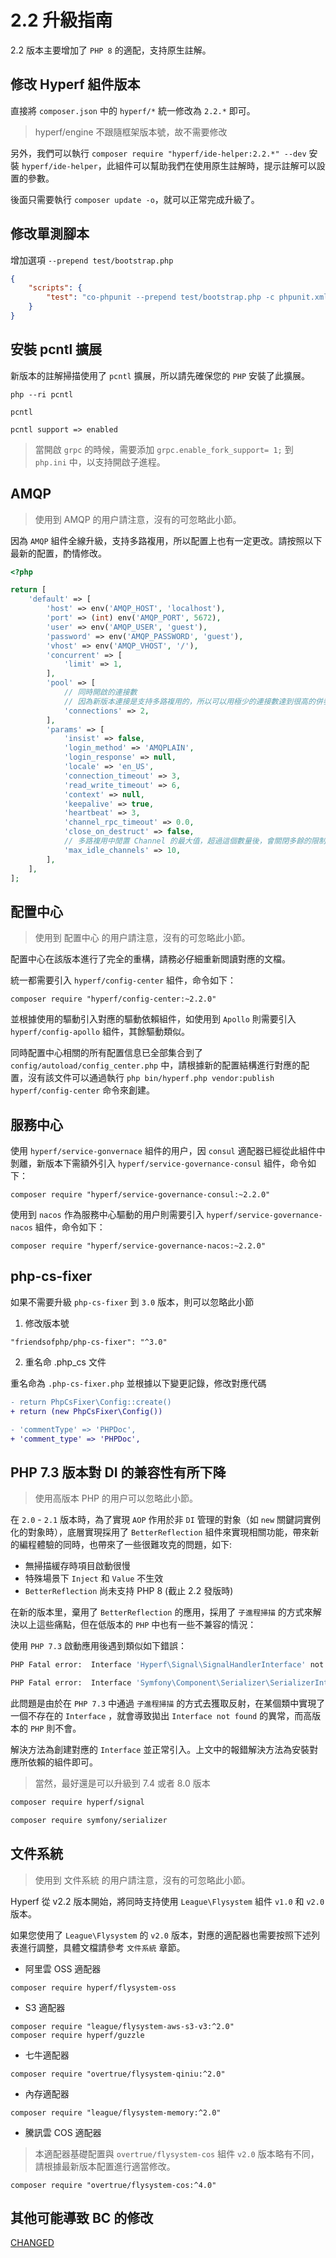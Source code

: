 # 2.2 升級指南

2.2 版本主要增加了 `PHP 8` 的適配，支持原生註解。

## 修改 Hyperf 組件版本

直接將 `composer.json` 中的 `hyperf/*` 統一修改為 `2.2.*` 即可。

> hyperf/engine 不跟隨框架版本號，故不需要修改

另外，我們可以執行 `composer require "hyperf/ide-helper:2.2.*" --dev` 安裝 `hyperf/ide-helper`，此組件可以幫助我們在使用原生註解時，提示註解可以設置的參數。

後面只需要執行 `composer update -o`，就可以正常完成升級了。

## 修改單測腳本

增加選項 `--prepend test/bootstrap.php` 

```json
{
    "scripts": {
        "test": "co-phpunit --prepend test/bootstrap.php -c phpunit.xml --colors=always"
    }
}
```

## 安裝 pcntl 擴展

新版本的註解掃描使用了 `pcntl` 擴展，所以請先確保您的 `PHP` 安裝了此擴展。

```shell
php --ri pcntl

pcntl

pcntl support => enabled
```

> 當開啟 `grpc` 的時候，需要添加 `grpc.enable_fork_support= 1;` 到 `php.ini` 中，以支持開啟子進程。

## AMQP

> 使用到 AMQP 的用户請注意，沒有的可忽略此小節。

因為 `AMQP` 組件全線升級，支持多路複用，所以配置上也有一定更改。請按照以下最新的配置，酌情修改。

```php
<?php

return [
    'default' => [
        'host' => env('AMQP_HOST', 'localhost'),
        'port' => (int) env('AMQP_PORT', 5672),
        'user' => env('AMQP_USER', 'guest'),
        'password' => env('AMQP_PASSWORD', 'guest'),
        'vhost' => env('AMQP_VHOST', '/'),
        'concurrent' => [
            'limit' => 1,
        ],
        'pool' => [
            // 同時開啟的連接數
            // 因為新版本連接是支持多路複用的，所以可以用極少的連接數達到很高的併發
            'connections' => 2,
        ],
        'params' => [
            'insist' => false,
            'login_method' => 'AMQPLAIN',
            'login_response' => null,
            'locale' => 'en_US',
            'connection_timeout' => 3,
            'read_write_timeout' => 6,
            'context' => null,
            'keepalive' => true,
            'heartbeat' => 3,
            'channel_rpc_timeout' => 0.0,
            'close_on_destruct' => false,
            // 多路複用中閒置 Channel 的最大值，超過這個數量後，會關閉多餘的限制 Channel
            'max_idle_channels' => 10,
        ],
    ],
];

```

## 配置中心

> 使用到 配置中心 的用户請注意，沒有的可忽略此小節。

配置中心在該版本進行了完全的重構，請務必仔細重新閲讀對應的文檔。

統一都需要引入 `hyperf/config-center` 組件，命令如下：

```shell
composer require "hyperf/config-center:~2.2.0"
```

並根據使用的驅動引入對應的驅動依賴組件，如使用到 `Apollo` 則需要引入 `hyperf/config-apollo` 組件，其餘驅動類似。

同時配置中心相關的所有配置信息已全部集合到了 `config/autoload/config_center.php` 中，請根據新的配置結構進行對應的配置，沒有該文件可以通過執行 `php bin/hyperf.php vendor:publish hyperf/config-center` 命令來創建。

## 服務中心

使用 `hyperf/service-gonvernace` 組件的用户，因 `consul` 適配器已經從此組件中剝離，新版本下需額外引入 `hyperf/service-governance-consul` 組件，命令如下：

```shell
composer require "hyperf/service-governance-consul:~2.2.0"
```

使用到 `nacos` 作為服務中心驅動的用户則需要引入 `hyperf/service-governance-nacos` 組件，命令如下：

```shell
composer require "hyperf/service-governance-nacos:~2.2.0"
```

## php-cs-fixer

如果不需要升級 `php-cs-fixer` 到 `3.0` 版本，則可以忽略此小節

1. 修改版本號

```
"friendsofphp/php-cs-fixer": "^3.0"
```

2. 重名命 .php_cs 文件

重名命為 `.php-cs-fixer.php` 並根據以下變更記錄，修改對應代碼

```diff
- return PhpCsFixer\Config::create()
+ return (new PhpCsFixer\Config())

- 'commentType' => 'PHPDoc',
+ 'comment_type' => 'PHPDoc',
```

## PHP 7.3 版本對 DI 的兼容性有所下降

> 使用高版本 PHP 的用户可以忽略此小節。

在 `2.0` - `2.1` 版本時，為了實現 `AOP` 作用於非 `DI` 管理的對象（如 `new` 關鍵詞實例化的對象時），底層實現採用了 `BetterReflection` 組件來實現相關功能，帶來新的編程體驗的同時，也帶來了一些很難攻克的問題，如下:

- 無掃描緩存時項目啟動很慢
- 特殊場景下 `Inject` 和 `Value` 不生效
- `BetterReflection` 尚未支持 PHP 8 (截止 2.2 發版時)

在新的版本里，棄用了 `BetterReflection` 的應用，採用了 `子進程掃描` 的方式來解決以上這些痛點，但在低版本的 `PHP` 中也有一些不兼容的情況：

使用 `PHP 7.3` 啟動應用後遇到類似如下錯誤：

```bash
PHP Fatal error:  Interface 'Hyperf\Signal\SignalHandlerInterface' not found in vendor/hyperf/process/src/Handler/ProcessStopHandler.php on line 17

PHP Fatal error:  Interface 'Symfony\Component\Serializer\SerializerInterface' not found in vendor/hyperf/utils/src/Serializer/Serializer.php on line 46
```

此問題是由於在 `PHP 7.3` 中通過 `子進程掃描` 的方式去獲取反射，在某個類中實現了一個不存在的 `Interface` ，就會導致拋出 `Interface not found` 的異常，而高版本的 `PHP` 則不會。

解決方法為創建對應的 `Interface` 並正常引入。上文中的報錯解決方法為安裝對應所依賴的組件即可。

> 當然，最好還是可以升級到 7.4 或者 8.0 版本

```bash
composer require hyperf/signal

composer require symfony/serializer
```

## 文件系統

> 使用到 文件系統 的用户請注意，沒有的可忽略此小節。

Hyperf 從 v2.2 版本開始，將同時支持使用 `League\Flysystem` 組件 `v1.0` 和 `v2.0` 版本。

如果您使用了 `League\Flysystem` 的 `v2.0` 版本，對應的適配器也需要按照下述列表進行調整，具體文檔請參考 `文件系統` 章節。

- 阿里雲 OSS 適配器

```shell
composer require hyperf/flysystem-oss
```

- S3 適配器

```shell
composer require "league/flysystem-aws-s3-v3:^2.0"
composer require hyperf/guzzle
```

- 七牛適配器

```shell
composer require "overtrue/flysystem-qiniu:^2.0"
```

- 內存適配器

```shell
composer require "league/flysystem-memory:^2.0"
```

- 騰訊雲 COS 適配器

> 本適配器基礎配置與 `overtrue/flysystem-cos` 組件 `v2.0` 版本略有不同，請根據最新版本配置進行適當修改。

```shell
composer require "overtrue/flysystem-cos:^4.0"
```

## 其他可能導致 BC 的修改

[CHANGED](https://github.com/hyperf/hyperf/blob/2.2/CHANGELOG-2.2.md#changed)
